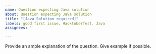 ```yaml
---
name: Question expecting Java solution
about: Question expecting Java solution
title: "[Java-Solution required]"
labels: good first issue, Hacktoberfest, Java
assignees: ''

---
```


Provide an ample explanation of the question.
Give example if possible.
